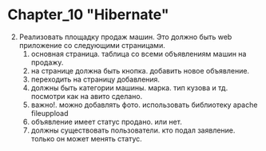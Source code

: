 # Chapter_10 "Hibernate"

2. Реализовать площадку продаж машин. 
	Это должно быть web приложение со следующими страницами.
	1. основная страница. таблица со всеми объявлениям машин на продажу.
	2. на странице должна быть кнопка. добавить новое объявление.
	3. переходить на страницу добавления.
	4. должны быть категории машины. марка. тип кузова и тд. посмотри как на авито сделано.
	5. важно!. можно добавлять фото. использовать библиотеку apache fileuppload
	6. объявление имеет статус продано. или нет.
	7. должны существовать пользователи. кто подал заявление. только он может менять статус.
    